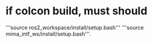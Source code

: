 # if colcon build, must should
'''source ros2_workspace/install/setup.bash'''
'''source mima_intf_ws/install/setup.bash'''.

